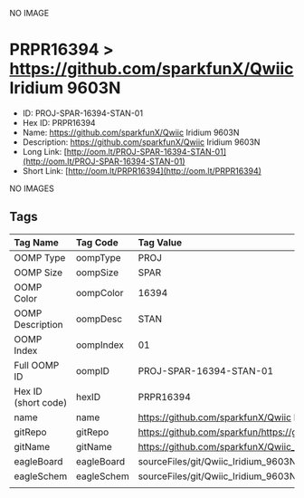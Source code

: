 


  
NO IMAGE  
# PRPR16394 > https://github.com/sparkfunX/Qwiic Iridium 9603N

- ID: PROJ-SPAR-16394-STAN-01
- Hex ID: PRPR16394
- Name: https://github.com/sparkfunX/Qwiic Iridium 9603N
- Description: https://github.com/sparkfunX/Qwiic Iridium 9603N
- Long Link: [http://oom.lt/PROJ-SPAR-16394-STAN-01](http://oom.lt/PROJ-SPAR-16394-STAN-01)
- Short Link: [http://oom.lt/PRPR16394](http://oom.lt/PRPR16394)
  
NO IMAGES  
## Tags
  

|Tag Name|Tag Code|Tag Value|
| :--- | :--- | :--- |
|OOMP Type|oompType|PROJ|
|OOMP Size|oompSize|SPAR|
|OOMP Color|oompColor|16394|
|OOMP Description|oompDesc|STAN|
|OOMP Index|oompIndex|01|
|Full OOMP ID|oompID|PROJ-SPAR-16394-STAN-01|
|Hex ID (short code)|hexID|PRPR16394|
|name|name|https://github.com/sparkfunX/Qwiic Iridium 9603N|
|gitRepo|gitRepo|https://github.com/sparkfun/https://github.com/sparkfunX/Qwiic_Iridium_9603N|
|gitName|gitName|https://github.com/sparkfunX/Qwiic_Iridium_9603N|
|eagleBoard|eagleBoard|sourceFiles/git/Qwiic_Iridium_9603N/Hardware/Qwiic_Iridium_9603N.brd|
|eagleSchem|eagleSchem|sourceFiles/git/Qwiic_Iridium_9603N/Hardware/Qwiic_Iridium_9603N.sch|
||||
